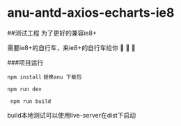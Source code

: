 # anu-antd-axios-echarts-ie8
##测试工程 为了更好的兼容ie8+

需要ie8+的自行车，来ie8+的自行车给你 :bicyclist: :bicyclist: :bicyclist:

###项目运行

``` npm install ```
``` 替换anu 下载包 ```

``` npm run dev ```

``` npm run build```

build本地测试可以使用live-server在dist下启动
